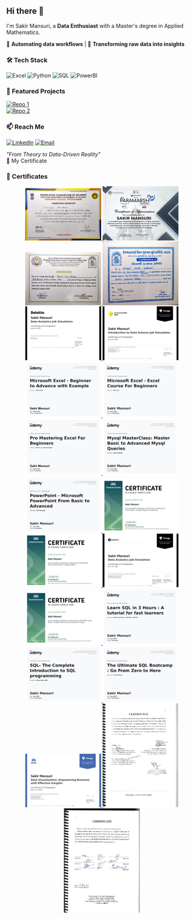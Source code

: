 ## Hi there 👋 
I'm Sakir Mansuri, a **Data Enthusiast** with a Master's degree in Applied Mathematics.  

🔹 **Automating data workflows** | 🔹 **Transforming raw data into insights**  


### 🛠️ Tech Stack 
![Excel](https://img.shields.io/badge/Excel-217346?style=for-the-badge&logo=microsoftexcel&logoColor=white)
![Python](https://img.shields.io/badge/Python-3776AB?style=for-the-badge&logo=python&logoColor=white)
![SQL](https://img.shields.io/badge/SQL-4479A1?style=for-the-badge&logo=postgresql&logoColor=white)
![PowerBI](https://img.shields.io/badge/PowerBI-F2C811?style=for-the-badge&logo=powerbi&logoColor=black)


### 🌟 Featured Projects  
[![Repo 1](https://img.shields.io/badge/streamlit_learning_app-000?style=flat-square)](https://github.com/sakirmansuri/TextileMaterialAndCostAnalyser_App)  
[![Repo 2](https://img.shields.io/badge/TextileMaterialAndCostAnalyser_App-000?style=flat-square)](https://github.com/sakirmansuri/streamlit_learning_app)  


### 📫 Reach Me  
[![LinkedIn](https://img.shields.io/badge/LinkedIn-0A66C2?style=for-the-badge&logo=linkedin&logoColor=white)](https://linkedin.com/in/sakirmansuri)
[![Email](https://img.shields.io/badge/Email-D14836?style=for-the-badge&logo=gmail&logoColor=white)](mailto:sakir.mansuri2103@gmail.com)  

*"From Theory to Data-Driven Reality"*  
📜 My Certificate

### 📜 Certificates

<div align="center">

<!-- Row 1 -->
<a href="certificates/finishing_school_cert_page1.jpg" target="_blank">
  <img src="certificates/finishing_school_cert_page1.jpg" width="200" alt="Finishing School Certificate"/>
</a>
<a href="certificates/jot_cert_page1.jpg" target="_blank">
  <img src="certificates/jot_cert_page1.jpg" width="200" alt="JOT Certificate"/>
</a>
<a href="certificates/science_camp1_cert_page1.jpg" target="_blank">
  <img src="certificates/science_camp1_cert_page1.jpg" width="200" alt="Science Camp 1 Certificate"/>
</a>
<a href="certificates/science_camp2_cert_page1.jpg" target="_blank">
  <img src="certificates/science_camp2_cert_page1.jpg" width="200" alt="Science Camp 2 Certificate"/>
</a>



<br/>

<!-- Row 2 -->
<a href="certificates/delloite_forage_cert.jpg" target="_blank">
  <img src="certificates/delloite_forage_cert.jpg" width="200" alt="Deloitte Forage Certificate"/>
</a>
<a href="certificates/cwb_forage_cert.jpg" target="_blank">
  <img src="certificates/cwb_forage_cert.jpg" width="200" alt="CWB Forage Certificate"/>
</a>
<a href="certificates/excel1_udemy_cert.jpg" target="_blank">
  <img src="certificates/excel1_udemy_cert.jpg" width="200" alt="Excel 1 Certificate"/>
</a>
<a href="certificates/excel2_udemy_cert.jpg" target="_blank">
  <img src="certificates/excel2_udemy_cert.jpg" width="200" alt="Excel 2 Certificate"/>
</a>


<br/>

<!-- Row 3 -->
<a href="certificates/excel3_udemy_cert.jpg" target="_blank">
  <img src="certificates/excel3_udemy_cert.jpg" width="200" alt="Excel 3 Certificate"/>
</a>


<a href="certificates/mysql_udemy_cert.jpg" target="_blank">
  <img src="certificates/mysql_udemy_cert.jpg" width="200" alt="MySQL Certificate"/>
</a>
<a href="certificates/powerpoint_udemy_cert.jpg" target="_blank">
  <img src="certificates/powerpoint_udemy_cert.jpg" width="200" alt="PowerPoint Certificate"/>
</a>
<a href="certificates/python1_gfg_cert.jpg" target="_blank">
  <img src="certificates/python1_gfg_cert.jpg" width="200" alt="Python GFG 1 Certificate"/>
</a>

<br/>

<!-- Row 4 -->
<a href="certificates/python2_gfg_cert.jpg" target="_blank">
  <img src="certificates/python2_gfg_cert.jpg" width="200" alt="Python GFG 2 Certificate"/>
</a>
<a href="certificates/quantinm_forage_cert.jpg" target="_blank">
  <img src="certificates/quantinm_forage_cert.jpg" width="200" alt="Quantium Forage Certificate"/>
</a>


<br/>

<!-- Row 5 -->
<a href="certificates/softskills_gfg_cert.jpg" target="_blank">
  <img src="certificates/softskills_gfg_cert.jpg" width="200" alt="Soft Skills GFG Certificate"/>
</a>
<a href="certificates/sql1_udemy_cert.jpg" target="_blank">
  <img src="certificates/sql1_udemy_cert.jpg" width="200" alt="SQL 1 Certificate"/>
</a>
<a href="certificates/sql2_udemy_cert.jpg" target="_blank">
  <img src="certificates/sql2_udemy_cert.jpg" width="200" alt="SQL 2 Certificate"/>
</a>
<a href="certificates/sql3_udemy_cert.jpg" target="_blank">
  <img src="certificates/sql3_udemy_cert.jpg" width="200" alt="SQL 3 Certificate"/>
</a>

<br/>
<a href="certificates/tata_forage_cert.jpg" target="_blank">
  <img src="certificates/tata_forage_cert.jpg" width="200" alt="TATA Forage Certificate"/>
</a>
<a href="certificates/dissertation_cert1_page1.jpg" target="_blank">
  <img src="certificates/dissertation_cert1_page1.jpg" width="200" alt="Dissertation Certificate 1"/>
</a>
<a href="certificates/dissertation_cert2_page1.jpg" target="_blank">
  <img src="certificates/dissertation_cert2_page1.jpg" width="200" alt="Dissertation Certificate 2"/>
</a>

<!-- Row 6 -->


</div>



